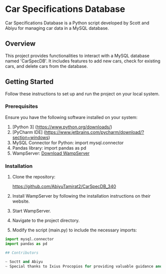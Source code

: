 # Car Specifications Database

Car Specifications Database is a Python script developed by Scott and Abiyu for managing car data in a MySQL database.

## Overview

This project provides functionalities to interact with a MySQL database named 'CarSpecDB'. It includes features to add new cars, check for existing cars, and delete cars from the database.

## Getting Started

Follow these instructions to set up and run the project on your local system.

### Prerequisites

Ensure you have the following software installed on your system:

1. [Python 3] (https://www.python.org/downloads/)
2. [PyCharm IDE] (https://www.jetbrains.com/pycharm/download/?section=windows)
3. MySQL Connector for Python: import mysql.connector
4. Pandas library: import pandas as pd
5. WampServer: [Download WampServer](https://wampserver.aviatechno.net)

### Installation

1. Clone the repository:

   https://github.com/AbiyuTamirat2/CarSpecDB_340

2. Install WampServer by following the installation instructions on their website.

3. Start WampServer.

4. Navigate to the project directory.

5. Modify the script (main.py) to include the necessary imports:

```python
import mysql.connector
import pandas as pd

## Contributors

~ Soctt and Abiyu
~ Special thanks to Ixius Procopios for providing valuable guidance and insights.
